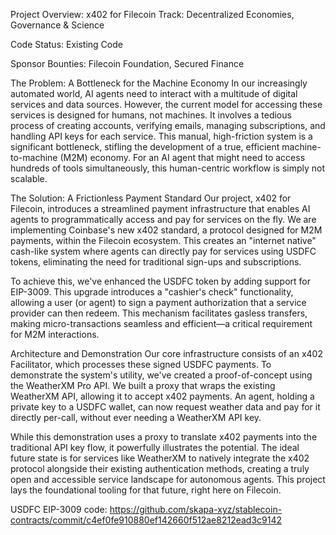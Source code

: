 Project Overview: x402 for Filecoin
Track: Decentralized Economies, Governance & Science

Code Status: Existing Code

Sponsor Bounties: Filecoin Foundation, Secured Finance

The Problem: A Bottleneck for the Machine Economy
In our increasingly automated world, AI agents need to interact with a multitude of digital services and data sources. However, the current model for accessing these services is designed for humans, not machines. It involves a tedious process of creating accounts, verifying emails, managing subscriptions, and handling API keys for each service. This manual, high-friction system is a significant bottleneck, stifling the development of a true, efficient machine-to-machine (M2M) economy. For an AI agent that might need to access hundreds of tools simultaneously, this human-centric workflow is simply not scalable.

The Solution: A Frictionless Payment Standard
Our project, x402 for Filecoin, introduces a streamlined payment infrastructure that enables AI agents to programmatically access and pay for services on the fly. We are implementing Coinbase's new x402 standard, a protocol designed for M2M payments, within the Filecoin ecosystem. This creates an "internet native" cash-like system where agents can directly pay for services using USDFC tokens, eliminating the need for traditional sign-ups and subscriptions.

To achieve this, we've enhanced the USDFC token by adding support for EIP-3009. This upgrade introduces a "cashier's check" functionality, allowing a user (or agent) to sign a payment authorization that a service provider can then redeem. This mechanism facilitates gasless transfers, making micro-transactions seamless and efficient—a critical requirement for M2M interactions.

Architecture and Demonstration
Our core infrastructure consists of an x402 Facilitator, which processes these signed USDFC payments. To demonstrate the system's utility, we've created a proof-of-concept using the WeatherXM Pro API. We built a proxy that wraps the existing WeatherXM API, allowing it to accept x402 payments. An agent, holding a private key to a USDFC wallet, can now request weather data and pay for it directly per-call, without ever needing a WeatherXM API key.

While this demonstration uses a proxy to translate x402 payments into the traditional API key flow, it powerfully illustrates the potential. The ideal future state is for services like WeatherXM to natively integrate the x402 protocol alongside their existing authentication methods, creating a truly open and accessible service landscape for autonomous agents. This project lays the foundational tooling for that future, right here on Filecoin.

USDFC EIP-3009 code: https://github.com/skapa-xyz/stablecoin-contracts/commit/c4ef0fe910880ef142660f512ae8212ead3c9142
